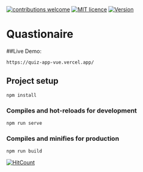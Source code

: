 
[![contributions welcome](https://img.shields.io/badge/contributions-welcome-brightgreen.svg?style=flat)](https://github.com/MahykBurak/quiz-app-vue/issues)
[![MIT licence](https://img.shields.io/badge/licance-MIT-red.svg)](https://github.com/MahykBurak/quiz-app-vue/blob/master/LICENSE)
[![Version](https://img.shields.io/badge/Version-0.0.1-blue.svg)](https://github.com/MahykBurak/quiz-app-vue)
# Quastionaire
##Live Demo:
```
https://quiz-app-vue.vercel.app/ 
```

## Project setup
```
npm install
```

### Compiles and hot-reloads for development
```
npm run serve
```

### Compiles and minifies for production
```
npm run build
```
[![HitCount](http://hits.dwyl.com/MahykBurak/MahykBurak/quiz-app-vuegit.svg)](http://hits.dwyl.com/MahykBurak/MahykBurak/quiz-app-vuegit)
